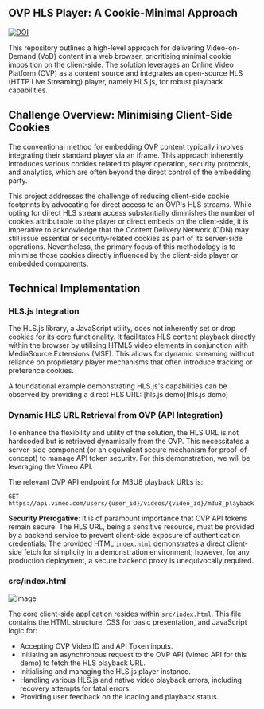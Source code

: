 ## OVP HLS Player: A Cookie-Minimal Approach

[![DOI](https://zenodo.org/badge/DOI/10.5281/zenodo.15758732.svg)](https://doi.org/10.5281/zenodo.15758732)

This repository outlines a high-level approach for delivering Video-on-Demand (VoD) content in a web browser, prioritising minimal cookie imposition on the client-side. The solution leverages an Online Video Platform (OVP) as a content source and integrates an open-source HLS (HTTP Live Streaming) player, namely HLS.js, for robust playback capabilities.

## Challenge Overview: Minimising Client-Side Cookies

The conventional method for embedding OVP content typically involves integrating their standard player via an iframe. This approach inherently introduces various cookies related to player operation, security protocols, and analytics, which are often beyond the direct control of the embedding party.

This project addresses the challenge of reducing client-side cookie footprints by advocating for direct access to an OVP's HLS streams. While opting for direct HLS stream access substantially diminishes the number of cookies attributable to the player or direct embeds on the client-side, it is imperative to acknowledge that the Content Delivery Network (CDN) may still issue essential or security-related cookies as part of its server-side operations. Nevertheless, the primary focus of this methodology is to minimise those cookies directly influenced by the client-side player or embedded components.

## Technical Implementation

### HLS.js Integration

The HLS.js library, a JavaScript utility, does not inherently set or drop cookies for its core functionality. It facilitates HLS content playback directly within the browser by utilising HTML5 video elements in conjunction with MediaSource Extensions (MSE). This allows for dynamic streaming without reliance on proprietary player mechanisms that often introduce tracking or preference cookies.

A foundational example demonstrating HLS.js's capabilities can be observed by providing a direct HLS URL: [hls.js demo](hls.js demo)

### Dynamic HLS URL Retrieval from OVP (API Integration)

To enhance the flexibility and utility of the solution, the HLS URL is not hardcoded but is retrieved dynamically from the OVP. This necessitates a server-side component (or an equivalent secure mechanism for proof-of-concept) to manage API token security. For this demonstration, we will be leveraging the Vimeo API.

The relevant OVP API endpoint for M3U8 playback URLs is:

`GET https://api.vimeo.com/users/{user_id}/videos/{video_id}/m3u8_playback`

**Security Prerogative**: It is of paramount importance that OVP API tokens remain secure. The HLS URL, being a sensitive resource, must be provided by a backend service to prevent client-side exposure of authentication credentials. The provided HTML `index.html` demonstrates a direct client-side fetch for simplicity in a demonstration environment; however, for any production deployment, a secure backend proxy is unequivocally required.

### src/index.html

![image](https://github.com/user-attachments/assets/091d4717-afe3-41a7-9e50-d89a78ecdb93)


The core client-side application resides within `src/index.html`. This file contains the HTML structure, CSS for basic presentation, and JavaScript logic for:

* Accepting OVP Video ID and API Token inputs.
* Initiating an asynchronous request to the OVP API (Vimeo API for this demo) to fetch the HLS playback URL.
* Initialising and managing the HLS.js player instance.
* Handling various HLS.js and native video playback errors, including recovery attempts for fatal errors.
* Providing user feedback on the loading and playback status.

